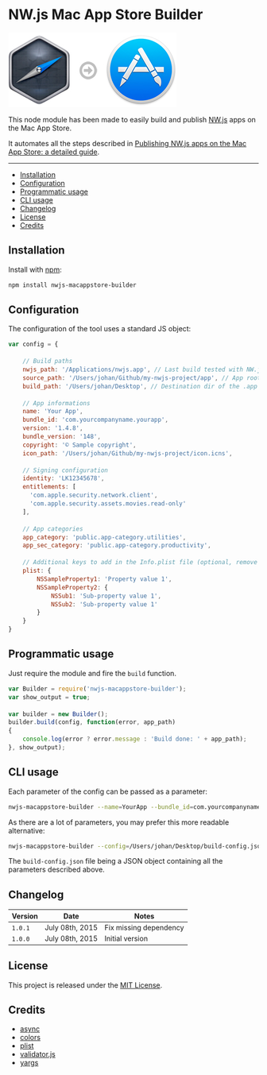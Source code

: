# NW.js Mac App Store Builder

![Icon](icon.jpg)

This node module has been made to easily build and publish [NW.js](http://nwjs.io) apps on the Mac App Store.

It automates all the steps described in [Publishing NW.js apps on the Mac App Store: a detailed guide](https://github.com/johansatge/nwjs-macappstore).

---

* [Installation](#installation)
* [Configuration](#configuration)
* [Programmatic usage](#programmatic-usage)
* [CLI usage](#cli-usage)
* [Changelog](#changelog)
* [License](#license)
* [Credits](#credits)

## Installation

Install with [npm](https://www.npmjs.com/):

```bash
npm install nwjs-macappstore-builder
```

## Configuration

The configuration of the tool uses a standard JS object:

```javascript
var config = {

    // Build paths
    nwjs_path: '/Applications/nwjs.app', // Last build tested with NW.js 0.12.2
    source_path: '/Users/johan/Github/my-nwjs-project/app', // App root (the dir with the package.json file)
    build_path: '/Users/johan/Desktop', // Destination dir of the .app build
    
    // App informations
    name: 'Your App',
    bundle_id: 'com.yourcompanyname.yourapp',
    version: '1.4.8',
    bundle_version: '148',
    copyright: '© Sample copyright',
    icon_path: '/Users/johan/Github/my-nwjs-project/icon.icns',
    
    // Signing configuration
    identity: 'LK12345678',
    entitlements: [
      'com.apple.security.network.client',
      'com.apple.security.assets.movies.read-only'
    ],
       
    // App categories
    app_category: 'public.app-category.utilities',
    app_sec_category: 'public.app-category.productivity',
 
    // Additional keys to add in the Info.plist file (optional, remove if not needed)
    plist: {
        NSSampleProperty1: 'Property value 1',
        NSSampleProperty2: {
            NSSub1: 'Sub-property value 1',
            NSSub2: 'Sub-property value 1'
        }
    }
}
```

## Programmatic usage

Just require the module and fire the `build` function.

```javascript
var Builder = require('nwjs-macappstore-builder');
var show_output = true;

var builder = new Builder();
builder.build(config, function(error, app_path)
{
    console.log(error ? error.message : 'Build done: ' + app_path);
}, show_output);
```

## CLI usage

Each parameter of the config can be passed as a parameter:

```bash
nwjs-macappstore-builder --name=YourApp --bundle_id=com.yourcompanyname.yourapp [...]
```

As there are a lot of parameters, you may prefer this more readable alternative:

```bash
nwjs-macappstore-builder --config=/Users/johan/Desktop/build-config.json
```

The `build-config.json` file being a JSON object containing all the parameters described above.

## Changelog

| Version | Date | Notes |
| --- | --- | --- |
| `1.0.1` | July 08th, 2015 | Fix missing dependency |
| `1.0.0` | July 08th, 2015 | Initial version |

## License

This project is released under the [MIT License](LICENSE).

## Credits

* [async](https://github.com/caolan/async)
* [colors](https://github.com/Marak/colors.js)
* [plist](https://github.com/TooTallNate/plist.js)
* [validator.js](validatorjs.org)
* [yargs](https://github.com/bcoe/yargs)
